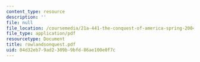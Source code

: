 ```yaml
---
content_type: resource
description: ''
file: null
file_location: /coursemedia/21a-441-the-conquest-of-america-spring-2004/04d32eb79ad2309b9bfd86ae100e0f7c_rowlandsonquest.pdf
file_type: application/pdf
resourcetype: Document
title: rowlandsonquest.pdf
uid: 04d32eb7-9ad2-309b-9bfd-86ae100e0f7c
---
```

